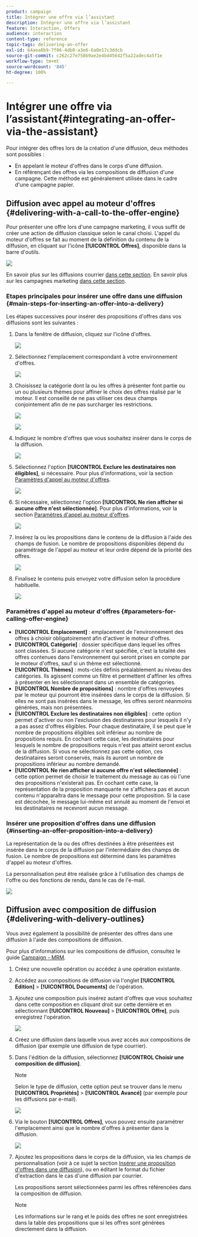 ```yaml
---
product: campaign
title: Intégrer une offre via l’assistant
description: Intégrer une offre via l’assistant
feature: Interaction, Offers
audience: interaction
content-type: reference
topic-tags: delivering-an-offer
exl-id: 64aea8b9-7f06-4db0-a3e6-6a0e17c3ddcb
source-git-commit: c262c27e75869ae2e4bd45642f5a22adec4a5f1e
workflow-type: tm+mt
source-wordcount: '845'
ht-degree: 100%

---
```


# Intégrer une offre via l’assistant{#integrating-an-offer-via-the-assistant}



Pour intégrer des offres lors de la création d&#39;une diffusion, deux méthodes sont possibles :

* En appelant le moteur d&#39;offres dans le corps d&#39;une diffusion.
* En référençant des offres via les compositions de diffusion d&#39;une campagne. Cette méthode est généralement utilisée dans le cadre d&#39;une campagne papier.

## Diffusion avec appel au moteur d&#39;offres {#delivering-with-a-call-to-the-offer-engine}

Pour présenter une offre lors d&#39;une campagne marketing, il vous suffit de créer une action de diffusion classique selon le canal choisi. L&#39;appel du moteur d&#39;offres se fait au moment de la définition du contenu de la diffusion, en cliquant sur l&#39;icône **[!UICONTROL Offres]**, disponible dans la barre d&#39;outils.

![](assets/offer_delivery_009.png)

En savoir plus sur les diffusions courrier [dans cette section](../../delivery/using/about-direct-mail-channel.md). En savoir plus sur les campagnes marketing [dans cette section](../../campaign/using/setting-up-marketing-campaigns.md).

### Etapes principales pour insérer une offre dans une diffusion {#main-steps-for-inserting-an-offer-into-a-delivery}

Les étapes successives pour insérer des propositions d&#39;offres dans vos diffusions sont les suivantes :

1. Dans la fenêtre de diffusion, cliquez sur l&#39;icône d&#39;offres.

   ![](assets/offer_delivery_001.png)

1. Sélectionnez l&#39;emplacement correspondant à votre environnement d&#39;offres.

   ![](assets/offer_delivery_002.png)

1. Choisissez la catégorie dont la ou les offres à présenter font partie ou un ou plusieurs thèmes pour affiner le choix des offres réalisé par le moteur. Il est conseillé de ne pas utiliser ces deux champs conjointement afin de ne pas surcharger les restrictions.

   ![](assets/offer_delivery_003.png)

   ![](assets/offer_delivery_004.png)

1. Indiquez le nombre d&#39;offres que vous souhaitez insérer dans le corps de la diffusion.

   ![](assets/offer_delivery_005.png)

1. Sélectionnez l&#39;option **[!UICONTROL Exclure les destinataires non éligibles]**, si nécessaire. Pour plus d&#39;informations, voir la section [Paramètres d&#39;appel au moteur d&#39;offres](#parameters-for-calling-offer-engine).

   ![](assets/offer_delivery_006.png)

1. Si nécessaire, sélectionnez l&#39;option **[!UICONTROL Ne rien afficher si aucune offre n&#39;est sélectionnée]**. Pour plus d&#39;informations, voir la section [Paramètres d&#39;appel au moteur d&#39;offres](#parameters-for-calling-offer-engine).

   ![](assets/offer_delivery_007.png)

1. Insérez la ou les propositions dans le contenu de la diffusion à l&#39;aide des champs de fusion. Le nombre de propositions disponibles dépend du paramétrage de l&#39;appel au moteur et leur ordre dépend de la priorité des offres.

   ![](assets/offer_delivery_008.png)

1. Finalisez le contenu puis envoyez votre diffusion selon la procédure habituelle.

   ![](assets/offer_delivery_010.png)

### Paramètres d&#39;appel au moteur d&#39;offres {#parameters-for-calling-offer-engine}

* **[!UICONTROL Emplacement]** : emplacement de l&#39;environnement des offres à choisir obligatoirement afin d&#39;activer le moteur d&#39;offres.
* **[!UICONTROL Catégorie]** : dossier spécifique dans lequel les offres sont classées. Si aucune catégorie n&#39;est spécifiée, c&#39;est la totalité des offres contenues dans l&#39;environnement qui seront prises en compte par le moteur d&#39;offres, sauf si un thème est sélectionné.
* **[!UICONTROL Thèmes]** : mots-clés définis préalablement au niveau des catégories. Ils agissent comme un filtre et permettent d&#39;affiner les offres à présenter en les sélectionnant dans un ensemble de catégories.
* **[!UICONTROL Nombre de propositions]** : nombre d&#39;offres renvoyées par le moteur qui pourront être insérées dans le corps de la diffusion. Si elles ne sont pas insérées dans le message, les offres seront néanmoins générées, mais non présentées.
* **[!UICONTROL Exclure les destinataires non éligibles]** : cette option permet d&#39;activer ou non l&#39;exclusion des destinataires pour lesquels il n&#39;y a pas assez d&#39;offres éligibles. Pour chaque destinataire, il se peut que le nombre de propositions éligibles soit inférieur au nombre de propositions requis. En cochant cette case, les destinataires pour lesquels le nombre de propositions requis n&#39;est pas atteint seront exclus de la diffusion. Si vous ne sélectionnez pas cette option, ces destinataires seront conservés, mais ils auront un nombre de propositions inférieur au nombre demandé.
* **[!UICONTROL Ne rien afficher si aucune offre n&#39;est sélectionnée]** : cette option permet de choisir le traitement du message au cas où l&#39;une des propositions n&#39;existerait pas. En cochant cette case, la représentation de la proposition manquante ne s&#39;affichera pas et aucun contenu n&#39;apparaîtra dans le message pour cette proposition. Si la case est décochée, le message lui-même est annulé au moment de l&#39;envoi et les destinataires ne recevront aucun message.

### Insérer une proposition d&#39;offres dans une diffusion {#inserting-an-offer-proposition-into-a-delivery}

La représentation de la ou des offres destinées à être présentées est insérée dans le corps de la diffusion par l&#39;intermédiaire des champs de fusion. Le nombre de propositions est déterminé dans les paramètres d&#39;appel au moteur d&#39;offres.

La personnalisation peut être réalisée grâce à l&#39;utilisation des champs de l&#39;offre ou des fonctions de rendu, dans le cas de l&#39;e-mail.

![](assets/offer_delivery_011.png)

## Diffusion avec composition de diffusion {#delivering-with-delivery-outlines}

Vous avez également la possibilité de présenter des offres dans une diffusion à l&#39;aide des compositions de diffusion.

Pour plus d&#39;informations sur les compositions de diffusion, consultez le guide [Campaign - MRM](../../campaign/using/marketing-campaign-deliveries.md#associating-and-structuring-resources-linked-via-a-delivery-outline).

1. Créez une nouvelle opération ou accédez à une opération existante.
1. Accédez aux compositions de diffusion via l&#39;onglet **[!UICONTROL Edition]** > **[!UICONTROL Documents]** de l&#39;opération.
1. Ajoutez une composition puis insérez autant d&#39;offres que vous souhaitez dans cette composition en cliquant droit sur cette dernière et en sélectionnant **[!UICONTROL Nouveau]** > **[!UICONTROL Offre]**, puis enregistrez l&#39;opération.

   ![](assets/int_compo_offre1.png)

1. Créez une diffusion dans laquelle vous avez accès aux compositions de diffusion (par exemple une diffusion de type courrier).
1. Dans l&#39;édition de la diffusion, sélectionnez **[!UICONTROL Choisir une composition de diffusion]**.

   >[!NOTE]
   >
   >Selon le type de diffusion, cette option peut se trouver dans le menu **[!UICONTROL Propriétés]** > **[!UICONTROL Avancé]** (par exemple pour les diffusions par e-mail).

   ![](assets/int_compo_offre2.png)

1. Via le bouton **[!UICONTROL Offres]**, vous pouvez ensuite paramétrer l&#39;emplacement ainsi que le nombre d&#39;offres à présenter dans la diffusion.

   ![](assets/int_compo_offre3.png)

1. Ajoutez les propositions dans le corps de la diffusion, via les champs de personnalisation (voir à ce sujet la section [Insérer une proposition d&#39;offres dans une diffusion](#inserting-an-offer-proposition-into-a-delivery)), ou en éditant le format du fichier d&#39;extraction dans le cas d&#39;une diffusion par courrier.

   Les propositions seront sélectionnées parmi les offres référencées dans la composition de diffusion.

   >[!NOTE]
   >
   >Les informations sur le rang et le poids des offres ne sont enregistrées dans la table des propositions que si les offres sont générées directement dans la diffusion.
